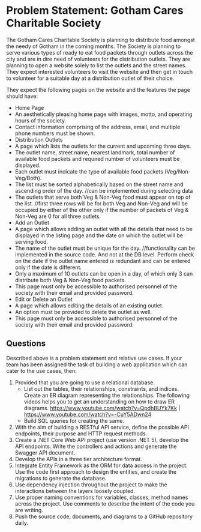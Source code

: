# Problem Statement: Gotham Cares Charitable Society


The Gotham Cares Charitable Society is planning to distribute food amongst the needy of Gotham in the coming months. The Society is planning to serve various types of ready to eat food packets through outlets across the city and are in dire need of volunteers for the distribution outlets.
They are planning to open a website solely to list the outlets and the street names. They expect interested volunteers to visit the website and then get in touch to volunteer for a suitable day at a distribution outlet of their choice.


They expect the following pages on the website and the features the page should have:
* Home Page
* An aesthetically pleasing home page with images, motto, and operating hours of the society.
* Contact information comprising of the address, email, and multiple phone numbers must be shown.
* Distribution Outlets
* A page which lists the outlets for the current and upcoming three days.
* The outlet name, street name, nearest landmark, total number of available food packets and required number of volunteers must be displayed.
* Each outlet must indicate the type of available food packets (Veg/Non-Veg/Both).
* The list must be sorted alphabetically based on the street name and ascending order of the day. //can be implemented during selecting data
* The outlets that serve both Veg & Non-Veg food must appear on top of the list. //first three rows will be for both Veg and Non-Veg and will be occupied by either of the other only if the number of packets of Veg & Non-Veg are 0 for all three outlets.
* Add an Outlet
* A page which allows adding an outlet with all the details that need to be displayed in the listing page and the date on which the outlet will be serving food. 
* The name of the outlet must be unique for the day. //functionality can be implemented in the source code. And not at the DB level. Perform check on the date if the outlet name entered is redundant and can be entered only if the date is different.
* Only a maximum of 10 outlets can be open in a day, of which only 3 can distribute both Veg & Non-Veg food packets.
* This page must only be accessible to authorised personnel of the society with their email and provided password.
* Edit or Delete an Outlet
* A page which allows editing the details of an existing outlet.
* An option must be provided to delete the outlet as well.
* This page must only be accessible to authorised personnel of the society with their email and provided password.
## Questions
Described above is a problem statement and relative use cases. If your team has been assigned the task of building a web application which can cater to the use cases, then:
1. Provided that you are going to use a relational database. 
	* List out the tables, their relationships, constraints, and indices. Create an ER diagram representing the relationships. The following videos helps you to get an understanding on how to draw ER diagrams. 
	https://www.youtube.com/watch?v=QpdhBUYk7Kk |
	https://www.youtube.com/watch?v=-CuY5ADwn24
	* Build SQL queries for creating the same.
2. With the aim of building a RESTful API service, define the possible API endpoints, their purpose and HTTP request methods. 
3. Create a .NET Core Web API project (use version .NET 5), develop the API endpoints. Write the controllers and actions and generate the Swagger API document. 
4. Develop the APIs in a three tier architecture format. 
5. Integrate Entity Framework as the ORM for data access in the project. Use the code first approach to design the entities, and create the migrations to generate the database.
6. Use dependency injection throughout the project to make the interactions between the layers loosely coupled.
7. Use proper naming conventions for variables, classes, method names across the project. Use comments to describe the intent of the code you are writing.
8. Push the source code, documents, and diagrams to a GitHub repository daily.

